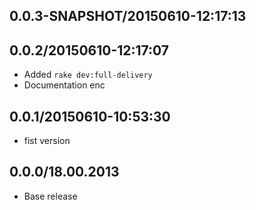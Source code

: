 
## 0.0.3-SNAPSHOT/20150610-12:17:13
## 0.0.2/20150610-12:17:07

* Added `rake dev:full-delivery`
* Documentation enc

## 0.0.1/20150610-10:53:30

* fist version


## 0.0.0/18.00.2013

- Base release
